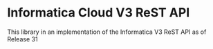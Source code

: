# Informatica Cloud V3 ReST API
This library in an implementation of the Informatica V3 ReST API as of Release 31

